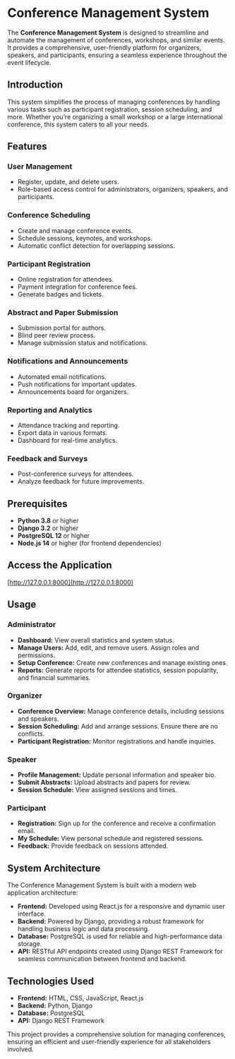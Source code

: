 # Conference Management System

The **Conference Management System** is designed to streamline and automate the management of conferences, workshops, and similar events. It provides a comprehensive, user-friendly platform for organizers, speakers, and participants, ensuring a seamless experience throughout the event lifecycle.

## Introduction
This system simplifies the process of managing conferences by handling various tasks such as participant registration, session scheduling, and more. Whether you’re organizing a small workshop or a large international conference, this system caters to all your needs.

## Features

### User Management
- Register, update, and delete users.
- Role-based access control for administrators, organizers, speakers, and participants.

### Conference Scheduling
- Create and manage conference events.
- Schedule sessions, keynotes, and workshops.
- Automatic conflict detection for overlapping sessions.

### Participant Registration
- Online registration for attendees.
- Payment integration for conference fees.
- Generate badges and tickets.

### Abstract and Paper Submission
- Submission portal for authors.
- Blind peer review process.
- Manage submission status and notifications.

### Notifications and Announcements
- Automated email notifications.
- Push notifications for important updates.
- Announcements board for organizers.

### Reporting and Analytics
- Attendance tracking and reporting.
- Export data in various formats.
- Dashboard for real-time analytics.

### Feedback and Surveys
- Post-conference surveys for attendees.
- Analyze feedback for future improvements.

## Prerequisites
- **Python 3.8** or higher
- **Django 3.2** or higher
- **PostgreSQL 12** or higher
- **Node.js 14** or higher (for frontend dependencies)

## Access the Application
 [http://127.0.0.1:8000](http://127.0.0.1:8000) 

## Usage

### Administrator
- **Dashboard:** View overall statistics and system status.
- **Manage Users:** Add, edit, and remove users. Assign roles and permissions.
- **Setup Conference:** Create new conferences and manage existing ones.
- **Reports:** Generate reports for attendee statistics, session popularity, and financial summaries.

### Organizer
- **Conference Overview:** Manage conference details, including sessions and speakers.
- **Session Scheduling:** Add and arrange sessions. Ensure there are no conflicts.
- **Participant Registration:** Monitor registrations and handle inquiries.

### Speaker
- **Profile Management:** Update personal information and speaker bio.
- **Submit Abstracts:** Upload abstracts and papers for review.
- **Session Schedule:** View assigned sessions and times.

### Participant
- **Registration:** Sign up for the conference and receive a confirmation email.
- **My Schedule:** View personal schedule and registered sessions.
- **Feedback:** Provide feedback on sessions attended.

## System Architecture
The Conference Management System is built with a modern web application architecture:

- **Frontend:** Developed using React.js for a responsive and dynamic user interface.
- **Backend:** Powered by Django, providing a robust framework for handling business logic and data processing.
- **Database:** PostgreSQL is used for reliable and high-performance data storage.
- **API:** RESTful API endpoints created using Django REST Framework for seamless communication between frontend and backend.

## Technologies Used
- **Frontend:** HTML, CSS, JavaScript, React.js
- **Backend:** Python, Django
- **Database:** PostgreSQL
- **API:** Django REST Framework

This project provides a comprehensive solution for managing conferences, ensuring an efficient and user-friendly experience for all stakeholders involved.
